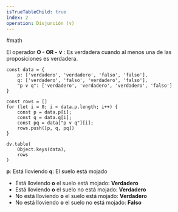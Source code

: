 ```yaml
---
isTrueTableChild: true
index: 2
operation: Disjunción (∨)
---
```


#math

El operador **O - OR - ∨** : Es verdadera cuando al menos una de las proposiciones es verdadera.

```dataviewjs
const data = {
    p: ['verdadero', 'verdadero', 'falso', 'falso'],
    q: ['verdadero', 'falso', 'verdadero', 'falso'],
    "p ∨ q": ['verdadero', 'verdadero', 'verdadero', 'falso']
}

const rows = []
for (let i = 0; i < data.p.length; i++) {
    const p = data.p[i];
    const q = data.q[i];
    const pq = data["p ∨ q"][i];
    rows.push([p, q, pq])
}

dv.table(
    Object.keys(data),
    rows 
)
```

**p**: Está lloviendo
**q**: El suelo está mojado

 * Está lloviendo **o** el suelo está mojado: **Verdadero**
 * Está lloviendo **o** el suelo no está mojado: **Verdadero**
 * No está lloviendo **o** el suelo está mojado: **Verdadero**
 * No está lloviendo **o** el suelo no está mojado: **Falso**